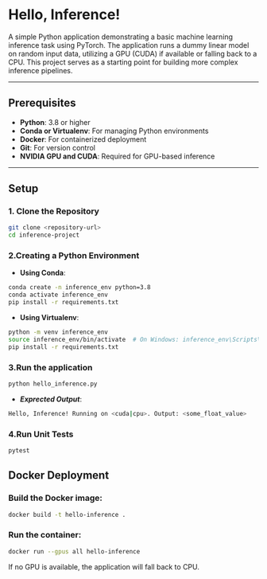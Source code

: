 # Hello, Inference!

A simple Python application demonstrating a basic machine learning inference task using PyTorch. The application runs a dummy linear model on random input data, utilizing a GPU (CUDA) if available or falling back to a CPU. This project serves as a starting point for building more complex inference pipelines.

---

## Prerequisites

- **Python**: 3.8 or higher  
- **Conda or Virtualenv**: For managing Python environments  
- **Docker**: For containerized deployment   
- **Git**: For version control  
- **NVIDIA GPU and CUDA**: Required for GPU-based inference 

---

## Setup

### 1. Clone the Repository

```bash
git clone <repository-url>
cd inference-project
```

### 2.Creating a Python Environment
- **Using Conda**:
```bash
conda create -n inference_env python=3.8
conda activate inference_env
pip install -r requirements.txt
```
- **Using Virtualenv**:
```bash
python -m venv inference_env
source inference_env/bin/activate  # On Windows: inference_env\Scripts\activate
pip install -r requirements.txt
```
### 3.Run the application
```bash
python hello_inference.py
```
- ***Exprected Output***:
```bash
Hello, Inference! Running on <cuda|cpu>. Output: <some_float_value>
```

### 4.Run Unit Tests
```bash
pytest
```

## Docker Deployment

### Build the Docker image:
```bash
docker build -t hello-inference .
```

### Run the container:
```bash
docker run --gpus all hello-inference
```
If no GPU is available, the application will fall back to CPU.





